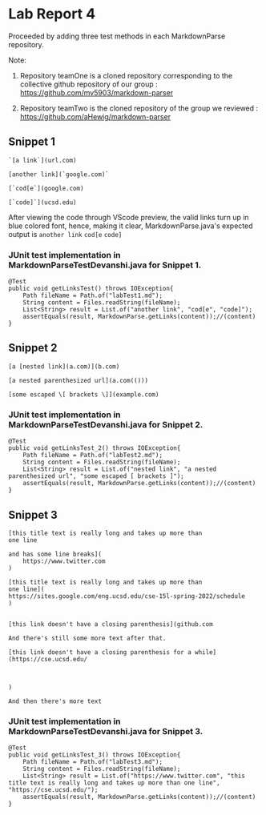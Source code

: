 # Lab Report 4


Proceeded by adding three test methods in each MarkdownParse repository. 

Note: 

1. Repository teamOne is a cloned repository corresponding to the collective github repository of our group : https://github.com/mv5903/markdown-parser

2. Repository teamTwo is the cloned repository of the group we reviewed : https://github.com/aHewig/markdown-parser


## Snippet 1
```
`[a link`](url.com)

[another link](`google.com)`

[`cod[e`](google.com)

[`code]`](ucsd.edu)

```
After viewing the code through VScode preview, the valid links turn up in blue colored font, hence, making it clear, MarkdownParse.java's expected output is ```another link```
```cod[e``` ```code]```
### JUnit test implementation in MarkdownParseTestDevanshi.java for Snippet 1.
```
@Test
public void getLinksTest() throws IOException{
    Path fileName = Path.of("labTest1.md");
    String content = Files.readString(fileName);
    List<String> result = List.of("another link", "cod[e", "code]");
    assertEquals(result, MarkdownParse.getLinks(content));//(content)
}
```
## Snippet 2
```
[a [nested link](a.com)](b.com)

[a nested parenthesized url](a.com(()))

[some escaped \[ brackets \]](example.com)

```
### JUnit test implementation in MarkdownParseTestDevanshi.java for Snippet 2.
```
@Test
public void getLinksTest_2() throws IOException{
    Path fileName = Path.of("labTest2.md");
    String content = Files.readString(fileName);
    List<String> result = List.of("nested link", "a nested parenthesized url", "some escaped [ brackets ]");
    assertEquals(result, MarkdownParse.getLinks(content));//(content)
}
```
## Snippet 3
```
[this title text is really long and takes up more than 
one line

and has some line breaks](
    https://www.twitter.com
)

[this title text is really long and takes up more than 
one line](
https://sites.google.com/eng.ucsd.edu/cse-15l-spring-2022/schedule
)


[this link doesn't have a closing parenthesis](github.com

And there's still some more text after that.

[this link doesn't have a closing parenthesis for a while](https://cse.ucsd.edu/



)

And then there's more text
```
### JUnit test implementation in MarkdownParseTestDevanshi.java for Snippet 3.
```
@Test
public void getLinksTest_3() throws IOException{
    Path fileName = Path.of("labTest3.md");
    String content = Files.readString(fileName);
    List<String> result = List.of("https://www.twitter.com", "this title text is really long and takes up more than one line", "https://cse.ucsd.edu/"); 
    assertEquals(result, MarkdownParse.getLinks(content));//(content)
}
```

